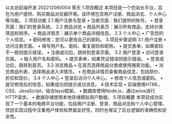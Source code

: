 以太坊前端开发
202212060004 荣天
1.项目概述
本项目是一个仿站长平台，旨在为用户提供、购买商品浏览器环境。该环境包含用户注册、商品浏览、个人中心等功能。
2.项目功能
2.1 用户注册与登录
• 注册页面：我们提供的账号。
• 登录页面：我们的登录系统。
2.2 商品浏览
• 商品列表页：展示所有商品，支持分类筛选和排序。
• 商品详情页：展示单个商品详细信息。
2.3 个人中心
• 广告您的个人信息。
• 密码修改：您可以更改自己的密码。
3.项目步骤说明
3.1 用户注册
• 访问注册页面。
• 填写用户名、密码、重复密码和昵称。
• 提交表单，如果密码不一致则提示错误。
• 注册成功后，跳转到登录页面。
3.2 用户登录
• 访问登录页面。
• 输入用户名和密码。
• 提交表单，如果凭证错误则提示错误。
• 登录成功后，跳转到首页。
3.3 浏览商品
• 在首页选择商品分类或使用搜索功能。
• 浏览商品列表，选择商品进入详情页。
• 在商品详情页查看商品信息，包括原价、折扣和现价。
3.4 个人中心
• 登录后访问个人中心。
• 修改个人信息或密码。
• 提交修改后的信息，如果成功则提示成功消息。
4.技术实现
• 前端使用HTML、CSS、JavaScript，结合layui框架。
• 数据库使用Node.js，通过axios进行HTTP请求。
• 数据存储使用本地存储模拟用户数据。
5.项目概要
本项目成功实现了一个基本的电商平台功能，包括用户注册、登录、商品浏览和个人中心管理。项目实现过程中注重用户体验和界面友好性，同时也保证了后台逻辑的准确性和安全性。
